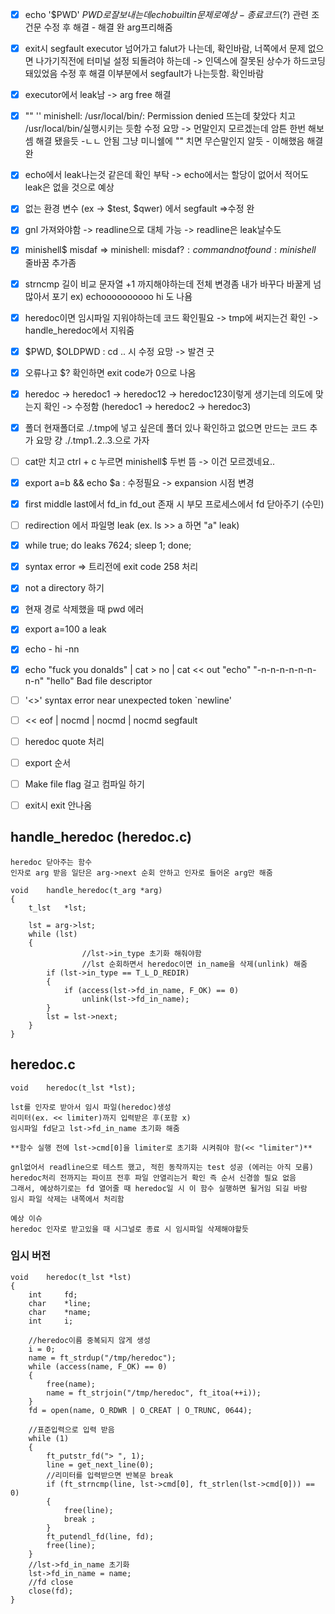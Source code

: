 - [x] echo '$PWD' $PWD로 잘 보내는데 echo builtin문제로 예상 - 종료 코드($?) 관련 조건문 수정 후 해결 - 해결 완 arg프리해줌
- [x] exit시 segfault executor 넘어가고 falut가 나는데, 확인바람, 너쪽에서 문제 없으면 나가기직전에 터미널 설정 되돌려야 하는데 -> 인덱스에 잘못된 상수가 하드코딩 돼있었음 수정 후 해결
이부분에서 segfault가 나는듯함. 확인바람
- [x] executor에서 leak남 -> arg free 해결
- [x] "" '' minishell: /usr/local/bin/: Permission denied 뜨는데 찾았다 치고 /usr/local/bin/실행시키는 듯함 수정 요망 
        -> 먼말인지 모르겠는데 암튼 한번 해보셈 해결 됐을듯
        -ㄴㄴ 안됨 그냥 미니쉘에 "" 치면 무슨말인지 알듯
        - 이해했음 해결 완
- [x] echo에서 leak나는것 같은데 확인 부탁 -> echo에서는 할당이 없어서 적어도 leak은 없을 것으로 예상
- [x] 없는 환경 변수 (ex -> $test, $qwer) 에서 segfault =>수정 완
- [x] gnl 가져와야함 -> readline으로 대체 가능 -> readline은 leak날수도
- [x] minishell$ misdaf => minishell: misdaf$?: command not found: minishell$  줄바꿈 추가좀
- [x] strncmp 길이 비교 문자열 +1 까지해야하는데 전체 변경좀 내가 바꾸다 바꿀게 넘 많아서 포기 ex) echoooooooooo hi 도 나욤
- [x] heredoc이면 임시파일 지워야하는데 코드 확인필요 -> tmp에 써지는건 확인 -> handle_heredoc에서 지워줌
- [x] $PWD, $OLDPWD : cd .. 시  수정 요망 
        -> 발견 굿
- [x] 오류나고 $? 확인하면 exit code가 0으로 나옴
- [x] heredoc -> heredoc1 -> heredoc12 -> heredoc123이렇게 생기는데 의도에 맞는지 확인
        -> 수정함 (heredoc1 -> heredoc2 -> heredoc3)

- [x] 폴더 현재폴더로 ./.tmp에 넣고 싶은데 폴더 있나 확인하고 없으면 만드는 코드 추가 요망 걍 ./.tmp1..2..3.으로 가자

- [ ] cat만 치고 ctrl + c 누르면 minishell$ 두번 뜸
        -> 이건 모르겠네요..
- [x] export a=b && echo $a : 수정필요
        -> expansion 시점 변경

- [x] first middle last에서 fd_in fd_out 존재 시 부모 프로세스에서 fd 닫아주기 (수민)
- [ ] redirection 에서 파일명 leak (ex. ls >> a 하면 "a" leak)
- [x] while true; do leaks 7624; sleep 1; done;
- [x] syntax error => 트리전에 exit code 258 처리

- [x] not a directory 하기

- [x] 현재 경로 삭제했을 때 pwd 에러

- [x] export a=100 a leak

- [x] echo - hi -nn

- [x] echo "fuck you donalds" | cat > no | cat << out
"echo" "-n-n-n-n-n-n-n-n" "hello" Bad file descriptor

- [ ] '<>' syntax error near unexpected token `newline'

- [ ] << eof | nocmd | nocmd | nocmd segfault

- [ ] heredoc quote 처리

- [ ] export 순서

- [ ] Make file flag 걸고 컴파일 하기 

- [ ] exit시 exit 안나옴





## handle_heredoc (heredoc.c)
```
heredoc 닫아주는 함수
인자로 arg 받음 일단은 arg->next 순회 안하고 인자로 들어온 arg만 해줌

void	handle_heredoc(t_arg *arg)
{
	t_lst	*lst;

	lst = arg->lst;
	while (lst)
	{
                //lst->in_type 초기화 해줘야함
                //lst 순회하면서 heredoc이면 in_name을 삭제(unlink) 해줌
		if (lst->in_type == T_L_D_REDIR)
		{
			if (access(lst->fd_in_name, F_OK) == 0)
				unlink(lst->fd_in_name);
		}
		lst = lst->next;
	}
}
```




## heredoc.c
```
void	heredoc(t_lst *lst);

lst를 인자로 받아서 임시 파일(heredoc)생성
리미터(ex. << limiter)까지 입력받은 후(포함 x)
임시파일 fd닫고 lst->fd_in_name 초기화 해줌

**함수 실행 전에 lst->cmd[0]을 limiter로 초기화 시켜줘야 함(<< "limiter")**

gnl없어서 readline으로 테스트 했고, 적힌 동작까지는 test 성공 (에러는 아직 모름)
heredoc처리 전까지는 파이프 전후 파일 안열리는거 확인 즉 순서 신경쓸 필요 없음
그래서, 예상하기로는 fd 열어줄 때 heredoc일 시 이 함수 실행하면 될거임 되길 바람
임시 파일 삭제는 내쪽에서 처리함

예상 이슈
heredoc 인자로 받고있을 때 시그널로 종료 시 임시파일 삭제해야할듯
```

### 임시 버전
```
void	heredoc(t_lst *lst)
{
    int		fd;
    char	*line;
    char    *name;
    int     i;

    //heredoc이름 중복되지 않게 생성
    i = 0;
    name = ft_strdup("/tmp/heredoc");
    while (access(name, F_OK) == 0)
    {
        free(name);
        name = ft_strjoin("/tmp/heredoc", ft_itoa(++i));
    }
    fd = open(name, O_RDWR | O_CREAT | O_TRUNC, 0644);

    //표준입력으로 입력 받음
    while (1)
    {
        ft_putstr_fd("> ", 1);
        line = get_next_line(0);
        //리미터를 입력받으면 반복문 break
        if (ft_strncmp(line, lst->cmd[0], ft_strlen(lst->cmd[0])) == 0)
        {
            free(line);
            break ;
        }
        ft_putendl_fd(line, fd);
        free(line);
    }
    //lst->fd_in_name 초기화
    lst->fd_in_name = name;
    //fd close
    close(fd);
}
```